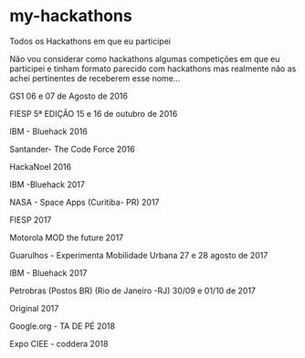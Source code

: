 # my-hackathons
Todos os Hackathons em que eu participei

Não vou considerar como hackathons algumas competições em que eu participei e tinham formato parecido com hackathons mas realmente não as achei pertinentes de receberem esse nome...

GS1 06 e 07 de Agosto de 2016

FIESP 5ª EDIÇÃO 15 e 16 de outubro de 2016

IBM - Bluehack 2016

Santander- The Code Force 2016

HackaNoel 2016

IBM -Bluehack 2017

NASA - Space Apps (Curitiba- PR) 2017

FIESP 2017

Motorola MOD the future 2017

Guarulhos - Experimenta Mobilidade Urbana 27 e 28 agosto de 2017

IBM - Bluehack 2017

Petrobras (Postos BR) (Rio de Janeiro -RJ) 30/09 e 01/10 de 2017

Original 2017
 
Google.org - TA DE PÉ 2018

Expo CIEE - coddera 2018



